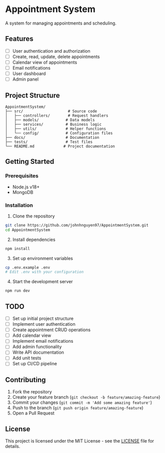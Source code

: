 # Appointment System

A system for managing appointments and scheduling.

## Features
- [ ] User authentication and authorization
- [ ] Create, read, update, delete appointments
- [ ] Calendar view of appointments
- [ ] Email notifications
- [ ] User dashboard
- [ ] Admin panel

## Project Structure
```
AppointmentSystem/
├── src/                    # Source code
│   ├── controllers/        # Request handlers
│   ├── models/            # Data models
│   ├── services/          # Business logic
│   ├── utils/             # Helper functions
│   └── config/            # Configuration files
├── docs/                  # Documentation
├── tests/                 # Test files
└── README.md             # Project documentation
```

## Getting Started

### Prerequisites
- Node.js v18+
- MongoDB

### Installation
1. Clone the repository
```bash
git clone https://github.com/johnhnguyen97/AppointmentSystem.git
cd AppointmentSystem
```

2. Install dependencies
```bash
npm install
```

3. Set up environment variables
```bash
cp .env.example .env
# Edit .env with your configuration
```

4. Start the development server
```bash
npm run dev
```

## TODO
- [ ] Set up initial project structure
- [ ] Implement user authentication
- [ ] Create appointment CRUD operations
- [ ] Add calendar view
- [ ] Implement email notifications
- [ ] Add admin functionality
- [ ] Write API documentation
- [ ] Add unit tests
- [ ] Set up CI/CD pipeline

## Contributing
1. Fork the repository
2. Create your feature branch (`git checkout -b feature/amazing-feature`)
3. Commit your changes (`git commit -m 'Add some amazing feature'`)
4. Push to the branch (`git push origin feature/amazing-feature`)
5. Open a Pull Request

## License
This project is licensed under the MIT License - see the [LICENSE](LICENSE) file for details.
